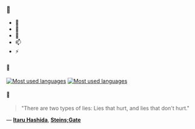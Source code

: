 ### 👋

- 🔭
- 🌱
- 💬
- 📫
- ⚡

#### 🧏

[![Most used languages](https://github-readme-stats-aynah.vercel.app/api/top-langs/?username=aynh&theme=solarized-dark&langs_count=6&layout=compact&hide_title=true)](https://github.com/anuraghazra/github-readme-stats#gh-dark-mode-only)
[![Most used languages](https://github-readme-stats-aynah.vercel.app/api/top-langs/?username=aynh&theme=solarized-light&langs_count=6&layout=compact&hide_title=true)](https://github.com/anuraghazra/github-readme-stats#gh-light-mode-only)

#### 💬

> "There are two types of lies: Lies that hurt, and lies that don't hurt."

&mdash; [**Itaru Hashida**](https://myanimelist.net/character.php?q=Itaru%20Hashida&cat=character), [**Steins;Gate**](https://myanimelist.net/search/all?q=Steins%3BGate&cat=all)
